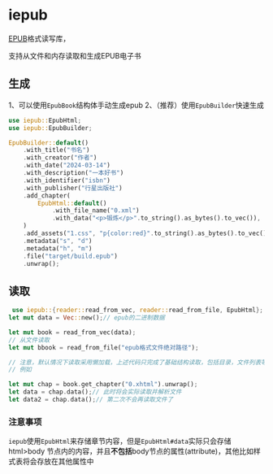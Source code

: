# iepub

[EPUB](https://www.w3.org/TR/2023/REC-epub-33-20230525/)格式读写库，

支持从文件和内存读取和生成EPUB电子书

## 生成

1、可以使用`EpubBook`结构体手动生成epub
2、（推荐）使用`EpubBuilder`快速生成
```rust
use iepub::EpubHtml;
use iepub::EpubBuilder;

EpubBuilder::default()
    .with_title("书名")
    .with_creator("作者")
    .with_date("2024-03-14")
    .with_description("一本好书")
    .with_identifier("isbn")
    .with_publisher("行星出版社")
    .add_chapter(
        EpubHtml::default()
            .with_file_name("0.xml")
            .with_data("<p>锻炼</p>".to_string().as_bytes().to_vec()),
    )
    .add_assets("1.css", "p{color:red}".to_string().as_bytes().to_vec())
    .metadata("s", "d")
    .metadata("h", "m")
    .file("target/build.epub")
    .unwrap();

```

## 读取

```rust
 use iepub::{reader::read_from_vec, reader::read_from_file, EpubHtml};
let mut data = Vec::new();// epub的二进制数据

let mut book = read_from_vec(data);
// 从文件读取
let mut bbook = read_from_file("epub格式文件绝对路径");

// 注意，默认情况下读取采用懒加载，上述代码只完成了基础结构读取，包括目录，文件列表等等，具体某个章节或者资源的数据将会推迟到第一次调用`data()`方法时读取
// 例如

let mut chap = book.get_chapter("0.xhtml").unwrap();
let data = chap.data();// 此时将会实际读取并解析文件
let data2 = chap.data();// 第二次不会再读取文件了
```

### 注意事项

`iepub`使用`EpubHtml`来存储章节内容，但是`EpubHtml#data`实际只会存储 html>body 节点内的内容，并且**不包括**body节点的属性(attribute)，其他比如样式表将会存放在其他属性中


